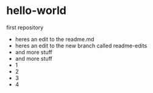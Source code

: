 # hello-world
first repository
- heres an edit to the readme.md
- heres an edit to the new branch called readme-edits
- and more stuff
- and more stuff
- 1
- 2
- 3
- 4

